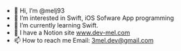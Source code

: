 - 👋 Hi, I’m @melj93
- 👀 I’m interested in Swift, iOS Sofware App programming
- 🌱 I’m currently learning Swift. 
- 💞️ I have a Notion site www.dev-mel.com
- 📫 How to reach me Email: 3mel.dev@gmail.com 

<!---
melj93/melj93 is a ✨ special ✨ repository because its `README.md` (this file) appears on your GitHub profile.
You can click the Preview link to take a look at your changes.
--->
